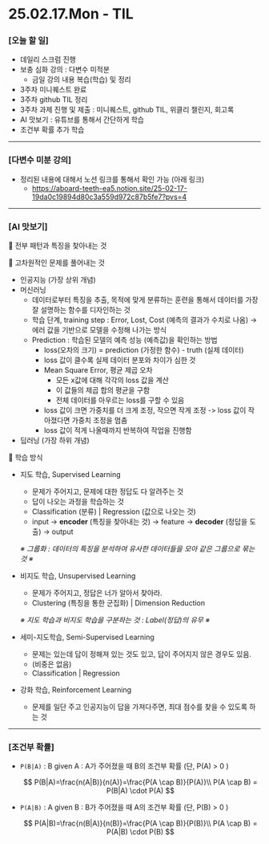 # 25.02.17.Mon - TIL

### [오늘 할 일]

- 데일리 스크럼 진행
- 보충 심화 강의 : 다변수 미적분
     - 금일 강의 내용 복습(학습) 및 정리
- 3주차 미니퀘스트 완료
- 3주차 github TIL 정리
- 3주차 과제 진행 및 제출 : 미니퀘스트, github TIL, 위클리 챌린지, 회고록
- AI 맛보기 : 유튜브를 통해서 간단하게 학습
- 조건부 확률 추가 학습

---

### [다변수 미분 강의]

- 정리된 내용에 대해서 노션 링크를 통해서 확인 가능 (아래 링크)
     - https://aboard-teeth-ea5.notion.site/25-02-17-19da0c19894d80c3a559d972c87b5fe7?pvs=4

---

### [AI 맛보기]

📌 전부 패턴과 특징을 찾아내는 것



📌 고차원적인 문제를 풀어내는 것 

   - 인공지능 (가장 상위 개념)
   - 머신러닝
        - 데이터로부터 특징을 추출, 목적에 맞게 분류하는 훈련을 통해서 데이터를 가장 잘 설명하는 함수를 디자인하는 것
        - 학습 단계, training step : Error, Lost, Cost (예측의 결과가 수치로 나옴) -> 에러 값을 기반으로 모델을 수정해 나가는 방식
        - Prediction : 학습된 모델의 예측 성능 (예측값)을 확인하는 방법
             - loss(오차의 크기) = prediction (가정한 함수) - truth (실제 데이터)
             - loss 값이 클수록 실제 데이터 분포와 차이가 심한 것
             - Mean Square Error, 평균 제곱 오차
                  - 모든 x값에 대해 각각의 loss 값을 계산
                  - 이 값들의 제곱 합의 평균을 구함
                  - 전체 데이터를 아우르는 loss를 구할 수 있음
             - loss 값이 크면 가중치를 더 크게 조정, 작으면 작게 조정 -> loss 값이 작아졌다면 가중치 조정을 멈춤
             - loss 값이 적게 나올때까지 반복하여 작업을 진행함
   - 딥러닝 (가장 하위 개념)

📌 학습 방식

- 지도 학습, Supervised Learning
     - 문제가 주어지고, 문제에 대한 정답도 다 알려주는 것
     - 답이 나오는 과정을 학습하는 것
     - Classification (분류) | Regression (값으로 나오는 것)
     - input → **encoder** (특징을 찾아내는 것) → feature → **decoder** (정답을 도출) → output

     *※  그룹화 : 데이터의 특징을 분석하여 유사한 데이터들을 모아 같은 그룹으로 묶는 것 ※*

- 비지도 학습, Unsupervised Learning
     - 문제가 주어지고, 정답은 너가 알아서 찾아라.
     - Clustering (특징을 통한 군집화) | Dimension Reduction

     *※ 지도 학습과 비지도 학습을 구분하는 것 : Label(정답)의 유무 ※*

- 세미-지도학습, Semi-Supervised Learning
     - 문제는 있는데 답이 정해져 있는 것도 있고, 답이 주어지지 않은 경우도 있음.
     - (비중은 없음)
     - Classification | Regression
 
- 강화 학습, Reinforcement Learning
     - 문제를 일단 주고 인공지능이 답을 가져다주면, 최대 점수를 찾을 수 있도록 하는 것

---

### [조건부 확률]

- `P(B|A)` : B given A : A가 주어졌을 때 B의 조건부 확률 (단, P(A) > 0 )
    
    $$
    P(B|A)=\frac{n(A|B)}{n(A)}=\frac{P(A \cap B)}{P(A)}\\
    P(A \cap B) = P(B|A) \cdot P(A)
    $$
    
- `P(A|B)` : A given B : B가 주어졌을 때 A의 조건부 확률 (단, P(B) > 0 )
    
    $$
    P(A|B)=\frac{n(B|A)}{n(B)}=\frac{P(A \cap B)}{P(B)}\\
    P(A \cap B) = P(A|B) \cdot P(B)
    $$



